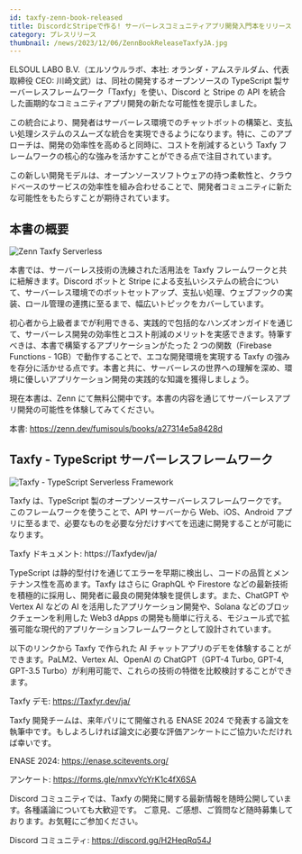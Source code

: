 ```yaml
---
id: taxfy-zenn-book-released
title: DiscordとStripeで作る! サーバーレスコミュニティアプリ開発入門本をリリース
category: プレスリリース
thumbnail: /news/2023/12/06/ZennBookReleaseTaxfyJA.jpg
---
```


ELSOUL LABO B.V.（エルソウルラボ、本社: オランダ・アムステルダム、代表取締役 CEO: 川崎文武）は、同社の開発するオープンソースの TypeScript 製サーバーレスフレームワーク「Taxfy」を使い、Discord と Stripe の API を統合した画期的なコミュニティアプリ開発の新たな可能性を提示しました。

この統合により、開発者はサーバーレス環境でのチャットボットの構築と、支払い処理システムのスムーズな統合を実現できるようになります。特に、このアプローチは、開発の効率性を高めると同時に、コストを削減するという Taxfy フレームワークの核心的な強みを活かすことができる点で注目されています。

この新しい開発モデルは、オープンソースソフトウェアの持つ柔軟性と、クラウドベースのサービスの効率性を組み合わせることで、開発者コミュニティに新たな可能性をもたらすことが期待されています。

## 本書の概要

![Zenn Taxfy Serverless](/news/2023/12/06/ZennTaxfyServerless.jpg)

本書では、サーバーレス技術の洗練された活用法を Taxfy フレームワークと共に紐解きます。Discord ボットと Stripe による支払いシステムの統合について、サーバーレス環境でのボットセットアップ、支払い処理、ウェブフックの実装、ロール管理の連携に至るまで、幅広いトピックをカバーしています。

初心者から上級者までが利用できる、実践的で包括的なハンズオンガイドを通じて、サーバーレス開発の効率性とコスト削減のメリットを実感できます。特筆すべきは、本書で構築するアプリケーションがたった 2 つの関数（Firebase Functions - 1GB）で動作することで、エコな開発環境を実現する Taxfy の強みを存分に活かせる点です。本書と共に、サーバーレスの世界への理解を深め、環境に優しいアプリケーション開発の実践的な知識を獲得しましょう。

現在本書は、Zenn にて無料公開中です。本書の内容を通じてサーバーレスアプリ開発の可能性を体験してみてください。

本書: https://zenn.dev/fumisouls/books/a27314e5a8428d

## Taxfy - TypeScript サーバーレスフレームワーク

![Taxfy - TypeScript Serverless Framework](/news/2023/12/06/TaxfyWebJA.png)

Taxfy は、TypeScript 製のオープンソースサーバーレスフレームワークです。このフレームワークを使うことで、API サーバーから Web、iOS、Android アプリに至るまで、必要なものを必要な分だけすべてを迅速に開発することが可能になります。

Taxfy ドキュメント: https://Taxfydev/ja/

TypeScript は静的型付けを通じてエラーを早期に検出し、コードの品質とメンテナンス性を高めます。Taxfy はさらに GraphQL や Firestore などの最新技術を積極的に採用し、開発者に最良の開発体験を提供します。また、ChatGPT や Vertex AI などの AI を活用したアプリケーション開発や、Solana などのブロックチェーンを利用した Web3 dApps の開発も簡単に行える、モジュール式で拡張可能な現代的アプリケーションフレームワークとして設計されています。

以下のリンクから Taxfy で作られた AI チャットアプリのデモを体験することができます。PaLM2、Vertex AI、OpenAI の ChatGPT（GPT-4 Turbo, GPT-4, GPT-3.5 Turbo）が利用可能で、これらの技術の特徴を比較検討することができます。

Taxfy デモ: https://Taxfyr.dev/ja/

Taxfy 開発チームは、来年パリにて開催される ENASE 2024 で発表する論文を執筆中です。もしよろしければ論文に必要な評価アンケートにご協力いただければ幸いです。

ENASE 2024: https://enase.scitevents.org/

アンケート: https://forms.gle/nmxvYcYrK1c4fX6SA

Discord コミュニティでは、Taxfy の開発に関する最新情報を随時公開しています。各種議論についても大歓迎です。
ご意見、ご感想、ご質問など随時募集しております。お気軽にご参加ください。

Discord コミュニティ: https://discord.gg/H2HeqRq54J
